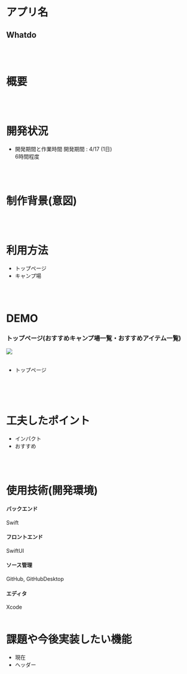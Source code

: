 # アプリ名
## Whatdo
<br>
<br>

# 概要

<br>
<br>

# 開発状況
- 開発期間と作業時間
開発期間 : 4/17 (1日)<br>
6時間程度
<br>
<br>

# 制作背景(意図)

<br>
<br>

# 利用方法
- トップページ
- キャンプ場

<br>
<br>

# DEMO

### トップページ(おすすめキャンプ場一覧・おすすめアイテム一覧)
<img src="public/images/Bikerlife989 (1).png">
<br>
<br>

- トップページ
<br>
<br>
<br>



# 工夫したポイント
- インパクト
- おすすめ
<br>
<br>

# 使用技術(開発環境)

#### バックエンド
Swift

#### フロントエンド
SwiftUI

#### ソース管理
GitHub, GitHubDesktop

#### エディタ
Xcode
<br>
<br>

# 課題や今後実装したい機能
- 現在
- ヘッダー
<br>
<br>
